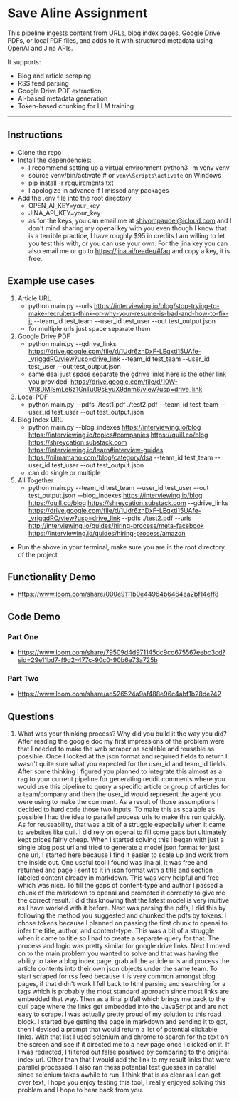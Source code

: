 # Save Aline Assignment

This pipeline ingests content from URLs, blog index pages, Google Drive PDFs, or local PDF files, and adds to it with structured metadata using OpenAI and Jina APIs.

It supports:
- Blog and article scraping
- RSS feed parsing
- Google Drive PDF extraction
- AI-based metadata generation
- Token-based chunking for LLM training

---

## Instructions
- Clone the repo
- Install the dependencies:
    - I recommend setting up a virtual environment python3 -m venv venv
    - source venv/bin/activate # or `venv\Scripts\activate` on Windows
    - pip install -r requirements.txt
    - I apologize in advance if I missed any packages
- Add the .env file into the root directory
    - OPEN_AI_KEY=your_key
    - JINA_API_KEY=your_key
    - as for the keys, you can email me at shivompaudel@icloud.com and I don't mind sharing my openai key with you even though I know that is a terrible practice, I have roughly $95 in credits I am willing to let you test this with, or you can use your own. For the jina key you can also email me or go to https://jina.ai/reader/#faq and copy a key, it is free.

## Example use cases
1. Article URL
    - python main.py --urls https://interviewing.io/blog/stop-trying-to-make-recruiters-think-or-why-your-resume-is-bad-and-how-to-fix-it --team_id test_team --user_id test_user --out test_output.json
    - for multiple urls just space separate them
2. Google Drive PDF
    - python main.py --gdrive_links https://drive.google.com/file/d/1Udr6zhDxF-LEqxti15UAfe-_vriggdRO/view?usp=drive_link --team_id test_team --user_id test_user --out test_output.json
    - same deal just space separate the gdrive links here is the other link you provided: https://drive.google.com/file/d/10W-Wl8DMISmLe6z1GnTu09sEyuX9dnm6/view?usp=drive_link
3. Local PDF
    - python main.py --pdfs ./test1.pdf ./test2.pdf --team_id test_team --user_id test_user --out test_output.json
4. Blog Index URL
    - python main.py --blog_indexes https://interviewing.io/blog https://interviewing.io/topics#companies https://quill.co/blog https://shreycation.substack.com https://interviewing.io/learn#interview-guides https://nilmamano.com/blog/category/dsa --team_id test_team --user_id test_user --out test_output.json
    - can do single or multiple
5. All Together
    - python main.py --team_id test_team --user_id test_user --out test_output.json --blog_indexes https://interviewing.io/blog https://quill.co/blog https://shreycation.substack.com --gdrive_links https://drive.google.com/file/d/1Udr6zhDxF-LEqxti15UAfe-_vriggdRO/view?usp=drive_link --pdfs ./test2.pdf --urls http://interviewing.io/guides/hiring-process/meta-facebook https://interviewing.io/guides/hiring-process/amazon
- Run the above in your terminal, make sure you are in the root directory of the project

## Functionality Demo
- https://www.loom.com/share/000e9111b0e44964b6464ea2bf14eff8

## Code Demo
### Part One
- https://www.loom.com/share/79509d4d971145dc9cd675567eebc3cd?sid=29e11bd7-f9d2-477c-90c0-90b6e73a725b
### Part Two
- https://www.loom.com/share/ad526524a9af488e96c4abf1b28de742

## Questions
1. What was your thinking process? Why did you build it the way you did?
    After reading the google doc my first impressions of the problem were that I needed to make the web scraper as scalable and reusable as possible. Once I looked at the json format and required fields to return I wasn't quite sure what you expected for the user_id and team_id fields. After some thinking I figured you planned to integrate this almost as a rag to your current pipeline for generating reddit comments where you would 
use this pipeline to query a specific article or group of articles for a team/company and then the user_id would represent the agent you were using to make the comment. As a result of those assumptions I decided to hard code those two inputs. To make this as scalable as possible I had the idea to parallel process urls to make this run quickly. As for reuseability, that was a bit of a struggle especially when it came to websites like quil. I did rely on
openai to fill some gaps but ultimately kept prices fairly cheap. When I started solving this I began with just a single blog post url and tried to generate a model json format for just one url, I started here because I find it easier to scale up and work from the inside out. One useful tool I found was jina ai, it was free and returned and page I sent to it in json format with a title and section labeled content already in markdown. This was very helpful 
and free which was nice. To fill the gaps of content-type and author I passed a chunk of the markdown to openai and prompted it correctly to give me the correct result. I did this knowing that the latest model is very inuitive as I have worked with it before. Next was parsing the pdfs, I did this by following the method you suggested and chunked the pdfs by tokens. I chose tokens because I planned on passing the first chunk to openai to infer the title, author, and content-type. 
This was a bit of a struggle when it came to title so I had to create a separate query for that. The process and logic was pretty similar for google drive links. Next I moved on to the main problem you wanted to solve and that was having the ability to take a blog index page, grab all the article urls and process the article contents into their own json objects under the same team. To start scraped for rss feed because it is very common amongst blog pages, if that didn't work I 
fell back to html parsing and searching for a tags which is probably the most standard approach since most links are embedded that way. Then as a final pitfall which brings me back to the quil page where the links get embedded into the JavaScript and are not easy to scrape. I was actually pretty proud of my solution to this road block. I started bye getting the page in markdown and sending it to gpt, then I devised a prompt that would return a list of potential clickable links.
With that list I used selenium and chrome to search for the text on the screen and see if it directed me to a new page once I clicked on it. If I was redircted, I filtered out false positived by comparing to the original index url. Other than that I would add the link to my result links that were parallel processed. I also ran thess potential text guesses in parallel since selenium takes awhile to run. I think that is as clear as I can get over text, I hope you enjoy testing this 
tool, I really enjoyed solving this problem and I hope to hear back from you.

 
